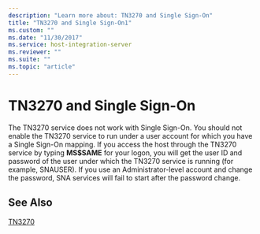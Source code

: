 ```yaml
---
description: "Learn more about: TN3270 and Single Sign-On"
title: "TN3270 and Single Sign-On1"
ms.custom: ""
ms.date: "11/30/2017"
ms.service: host-integration-server
ms.reviewer: ""
ms.suite: ""
ms.topic: "article"
---
```

# TN3270 and Single Sign-On
The TN3270 service does not work with Single Sign-On. You should not enable the TN3270 service to run under a user account for which you have a Single Sign-On mapping. If you access the host through the TN3270 service by typing **MS$SAME** for your logon, you will get the user ID and password of the user under which the TN3270 service is running (for example, SNAUSER). If you use an Administrator-level account and change the password, SNA services will fail to start after the password change.  
  
## See Also  
 [TN3270](../core/tn32702.md)
